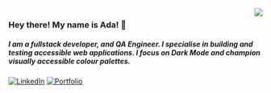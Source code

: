<img align='right' src="https://github-readme-stats.vercel.app/api?username=flovelace&show_icons=true&title_color=fff&theme=tokyonight&count_private=true&hide=stars">

### Hey there! My name is Ada! :wolf:

##### I am a fullstack developer, and QA Engineer. I specialise in building and testing accessible web applications. I focus on Dark Mode and champion visually accessible colour palettes.

[![LinkedIn](https://img.shields.io/static/v1?label=LinkedIn&message=%20&color=pink&logo=Linkedin&style=flat-square&logoColor=white)](https://www.linkedin.com/in/adahoeg/)
[![Portfolio](https://img.shields.io/static/v1?label=Portfolio&message=%20&color=green&logo=Portfolio&style=flat-square&logoColor=blue)](https://flovelace.github.io/portfolio-2.1/)
